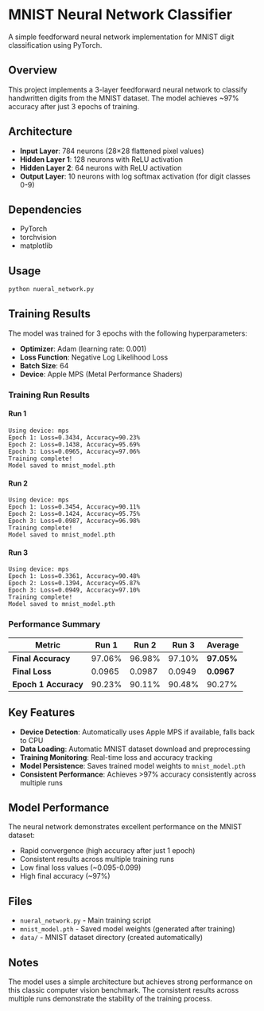 # MNIST Neural Network Classifier

A simple feedforward neural network implementation for MNIST digit classification using PyTorch.

## Overview

This project implements a 3-layer feedforward neural network to classify handwritten digits from the MNIST dataset. The model achieves ~97% accuracy after just 3 epochs of training.

## Architecture

- **Input Layer**: 784 neurons (28×28 flattened pixel values)
- **Hidden Layer 1**: 128 neurons with ReLU activation
- **Hidden Layer 2**: 64 neurons with ReLU activation  
- **Output Layer**: 10 neurons with log softmax activation (for digit classes 0-9)

## Dependencies

- PyTorch
- torchvision
- matplotlib

## Usage

```bash
python nueral_network.py
```

## Training Results

The model was trained for 3 epochs with the following hyperparameters:
- **Optimizer**: Adam (learning rate: 0.001)
- **Loss Function**: Negative Log Likelihood Loss
- **Batch Size**: 64
- **Device**: Apple MPS (Metal Performance Shaders)

### Training Run Results

#### Run 1
```
Using device: mps
Epoch 1: Loss=0.3434, Accuracy=90.23%
Epoch 2: Loss=0.1438, Accuracy=95.69%
Epoch 3: Loss=0.0965, Accuracy=97.06%
Training complete!
Model saved to mnist_model.pth
```

#### Run 2
```
Using device: mps
Epoch 1: Loss=0.3454, Accuracy=90.11%
Epoch 2: Loss=0.1424, Accuracy=95.75%
Epoch 3: Loss=0.0987, Accuracy=96.98%
Training complete!
Model saved to mnist_model.pth
```

#### Run 3
```
Using device: mps
Epoch 1: Loss=0.3361, Accuracy=90.48%
Epoch 2: Loss=0.1394, Accuracy=95.87%
Epoch 3: Loss=0.0949, Accuracy=97.10%
Training complete!
Model saved to mnist_model.pth
```

### Performance Summary

| Metric | Run 1 | Run 2 | Run 3 | Average |
|--------|-------|-------|-------|---------|
| **Final Accuracy** | 97.06% | 96.98% | 97.10% | **97.05%** |
| **Final Loss** | 0.0965 | 0.0987 | 0.0949 | **0.0967** |
| **Epoch 1 Accuracy** | 90.23% | 90.11% | 90.48% | 90.27% |

## Key Features

- **Device Detection**: Automatically uses Apple MPS if available, falls back to CPU
- **Data Loading**: Automatic MNIST dataset download and preprocessing
- **Training Monitoring**: Real-time loss and accuracy tracking
- **Model Persistence**: Saves trained model weights to `mnist_model.pth`
- **Consistent Performance**: Achieves >97% accuracy consistently across multiple runs

## Model Performance

The neural network demonstrates excellent performance on the MNIST dataset:
- Rapid convergence (high accuracy after just 1 epoch)
- Consistent results across multiple training runs
- Low final loss values (~0.095-0.099)
- High final accuracy (~97%)

## Files

- `nueral_network.py` - Main training script
- `mnist_model.pth` - Saved model weights (generated after training)
- `data/` - MNIST dataset directory (created automatically)

## Notes

The model uses a simple architecture but achieves strong performance on this classic computer vision benchmark. The consistent results across multiple runs demonstrate the stability of the training process.
